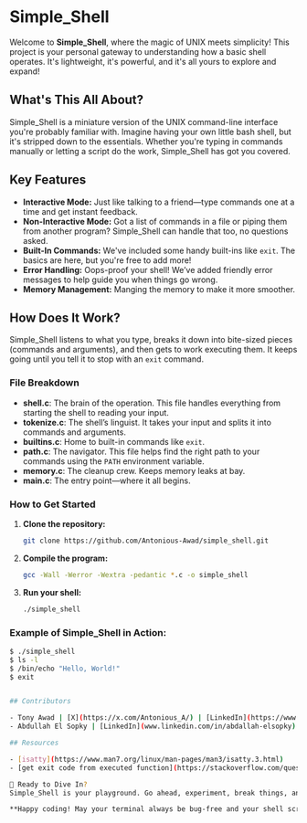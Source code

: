 # Simple_Shell 

Welcome to **Simple_Shell**, where the magic of UNIX meets simplicity! This project is your personal gateway to understanding how a basic shell operates. It's lightweight, it's powerful, and it's all yours to explore and expand!

##  What's This All About?

Simple_Shell is a miniature version of the UNIX command-line interface you're probably familiar with. Imagine having your own little bash shell, but it's stripped down to the essentials. Whether you're typing in commands manually or letting a script do the work, Simple_Shell has got you covered.

##  Key Features

- **Interactive Mode:** Just like talking to a friend—type commands one at a time and get instant feedback.
- **Non-Interactive Mode:** Got a list of commands in a file or piping them from another program? Simple_Shell can handle that too, no questions asked.
- **Built-In Commands:** We've included some handy built-ins like `exit`. The basics are here, but you're free to add more!
- **Error Handling:** Oops-proof your shell! We’ve added friendly error messages to help guide you when things go wrong.
- **Memory Management:** Manging the memory to make it more smoother.

##  How Does It Work?

Simple_Shell listens to what you type, breaks it down into bite-sized pieces (commands and arguments), and then gets to work executing them. It keeps going until you tell it to stop with an `exit` command.

###  File Breakdown

- **shell.c**: The brain of the operation. This file handles everything from starting the shell to reading your input.
- **tokenize.c**: The shell’s linguist. It takes your input and splits it into commands and arguments.
- **builtins.c**: Home to built-in commands like `exit`.
- **path.c**: The navigator. This file helps find the right path to your commands using the `PATH` environment variable.
- **memory.c**: The cleanup crew. Keeps memory leaks at bay.
- **main.c**: The entry point—where it all begins.

###  How to Get Started

1. **Clone the repository:**

    ```bash
    git clone https://github.com/Antonious-Awad/simple_shell.git
    ```

2. **Compile the program:**

    ```bash
    gcc -Wall -Werror -Wextra -pedantic *.c -o simple_shell
    ```

3. **Run your shell:**

    ```bash
    ./simple_shell
    ```

### Example of Simple_Shell in Action:

```bash
$ ./simple_shell
$ ls -l
$ /bin/echo "Hello, World!"
$ exit


## Contributors

- Tony Awad | [X](https://x.com/Antonious_A/) | [LinkedIn](https://www.linkedin.com/in/antoniousawad/)
- Abdullah El Sopky | [LinkedIn](www.linkedin.com/in/abdallah-elsopky)

## Resources

- [isatty](https://www.man7.org/linux/man-pages/man3/isatty.3.html)
- [get exit code from executed function](https://stackoverflow.com/questions/2667095/how-to-get-the-return-value-of-a-program-ran-via-calling-a-member-of-the-exec-fa)

🚀 Ready to Dive In?
Simple_Shell is your playground. Go ahead, experiment, break things, and then fix them—because that’s what coding is all about!

**Happy coding! May your terminal always be bug-free and your shell scripts ever powerful.**
